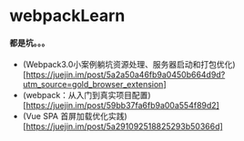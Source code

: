 # webpackLearn
#### 都是坑。。。
- (Webpack3.0小案例躺坑资源处理、服务器启动和打包优化)[https://juejin.im/post/5a2a50a46fb9a0450b664d9d?utm_source=gold_browser_extension]
- (webpack：从入门到真实项目配置)[https://juejin.im/post/59bb37fa6fb9a00a554f89d2]
- (Vue SPA 首屏加载优化实践)[https://juejin.im/post/5a291092518825293b50366d]
